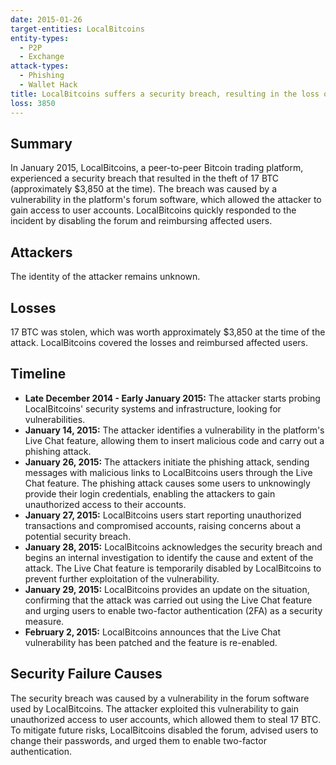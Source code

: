 ```yaml
---
date: 2015-01-26
target-entities: LocalBitcoins
entity-types:
  - P2P
  - Exchange
attack-types:
  - Phishing
  - Wallet Hack
title: LocalBitcoins suffers a security breach, resulting in the loss of 17 BTC
loss: 3850
---
```


## Summary

In January 2015, LocalBitcoins, a peer-to-peer Bitcoin trading platform, experienced a security breach that resulted in the theft of 17 BTC (approximately $3,850 at the time). The breach was caused by a vulnerability in the platform's forum software, which allowed the attacker to gain access to user accounts. LocalBitcoins quickly responded to the incident by disabling the forum and reimbursing affected users.

## Attackers

The identity of the attacker remains unknown.

## Losses

17 BTC was stolen, which was worth approximately $3,850 at the time of the attack. LocalBitcoins covered the losses and reimbursed affected users.

## Timeline

- **Late December 2014 - Early January 2015:** The attacker starts probing LocalBitcoins' security systems and infrastructure, looking for vulnerabilities.
- **January 14, 2015:** The attacker identifies a vulnerability in the platform's Live Chat feature, allowing them to insert malicious code and carry out a phishing attack.
- **January 26, 2015:** The attackers initiate the phishing attack, sending messages with malicious links to LocalBitcoins users through the Live Chat feature. The phishing attack causes some users to unknowingly provide their login credentials, enabling the attackers to gain unauthorized access to their accounts.
- **January 27, 2015:** LocalBitcoins users start reporting unauthorized transactions and compromised accounts, raising concerns about a potential security breach.
- **January 28, 2015:** LocalBitcoins acknowledges the security breach and begins an internal investigation to identify the cause and extent of the attack. The Live Chat feature is temporarily disabled by LocalBitcoins to prevent further exploitation of the vulnerability.
- **January 29, 2015:** LocalBitcoins provides an update on the situation, confirming that the attack was carried out using the Live Chat feature and urging users to enable two-factor authentication (2FA) as a security measure.
- **February 2, 2015:** LocalBitcoins announces that the Live Chat vulnerability has been patched and the feature is re-enabled.

## Security Failure Causes

The security breach was caused by a vulnerability in the forum software used by LocalBitcoins. The attacker exploited this vulnerability to gain unauthorized access to user accounts, which allowed them to steal 17 BTC. To mitigate future risks, LocalBitcoins disabled the forum, advised users to change their passwords, and urged them to enable two-factor authentication.
